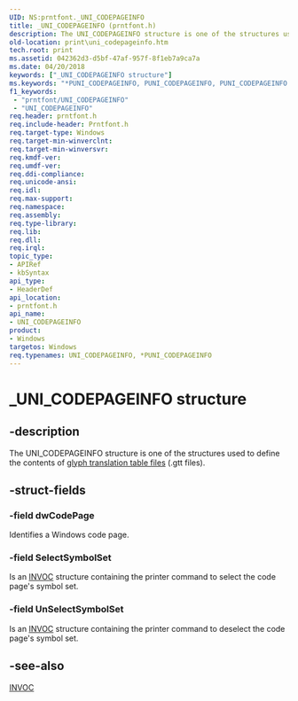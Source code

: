 ```yaml
---
UID: NS:prntfont._UNI_CODEPAGEINFO
title: _UNI_CODEPAGEINFO (prntfont.h)
description: The UNI_CODEPAGEINFO structure is one of the structures used to define the contents of glyph translation table files (.gtt files).
old-location: print\uni_codepageinfo.htm
tech.root: print
ms.assetid: 042362d3-d5bf-47af-957f-8f1eb7a9ca7a
ms.date: 04/20/2018
keywords: ["_UNI_CODEPAGEINFO structure"]
ms.keywords: "*PUNI_CODEPAGEINFO, PUNI_CODEPAGEINFO, PUNI_CODEPAGEINFO structure pointer [Print Devices], UNI_CODEPAGEINFO, UNI_CODEPAGEINFO structure [Print Devices], _UNI_CODEPAGEINFO, print.uni_codepageinfo, print_unidrv-pscript_fonts_63611a4f-c59c-4fee-a8f3-c1391ff02afd.xml, prntfont/PUNI_CODEPAGEINFO, prntfont/UNI_CODEPAGEINFO"
f1_keywords:
 - "prntfont/UNI_CODEPAGEINFO"
 - "UNI_CODEPAGEINFO"
req.header: prntfont.h
req.include-header: Prntfont.h
req.target-type: Windows
req.target-min-winverclnt: 
req.target-min-winversvr: 
req.kmdf-ver: 
req.umdf-ver: 
req.ddi-compliance: 
req.unicode-ansi: 
req.idl: 
req.max-support: 
req.namespace: 
req.assembly: 
req.type-library: 
req.lib: 
req.dll: 
req.irql: 
topic_type:
- APIRef
- kbSyntax
api_type:
- HeaderDef
api_location:
- prntfont.h
api_name:
- UNI_CODEPAGEINFO
product:
- Windows
targetos: Windows
req.typenames: UNI_CODEPAGEINFO, *PUNI_CODEPAGEINFO
---
```


# _UNI_CODEPAGEINFO structure


## -description


The UNI_CODEPAGEINFO structure is one of the structures used to define the contents of <a href="https://docs.microsoft.com/windows-hardware/drivers/print/customized-font-management">glyph translation table files</a> (.gtt files).


## -struct-fields




### -field dwCodePage

Identifies a Windows code page.


### -field SelectSymbolSet

Is an <a href="https://docs.microsoft.com/windows-hardware/drivers/ddi/prntfont/ns-prntfont-_invoc">INVOC</a> structure containing the printer command to select the code page's symbol set.


### -field UnSelectSymbolSet

Is an <a href="https://docs.microsoft.com/windows-hardware/drivers/ddi/prntfont/ns-prntfont-_invoc">INVOC</a> structure containing the printer command to deselect the code page's symbol set.


## -see-also




<a href="https://docs.microsoft.com/windows-hardware/drivers/ddi/prntfont/ns-prntfont-_invoc">INVOC</a>
 

 


